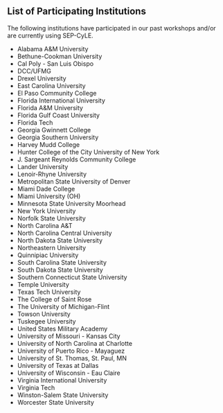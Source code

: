 ## List of Participating Institutions

The following institutions have participated in our past workshops and/or are currently using SEP-CyLE.



* Alabama A&M University
* Bethune-Cookman University
* Cal Poly - San Luis Obispo
* DCC/UFMG
* Drexel University
* East Carolina University
* El Paso Community College
* FIorida International University
* Florida A&M University
* Florida Gulf Coast University
* Florida Tech
* Georgia Gwinnett College
* Georgia Southern University
* Harvey Mudd College
* Hunter College of the City University of New York
* J. Sargeant Reynolds Community College
* Lander University
* Lenoir-Rhyne University
* Metropolitan State University of Denver
* Miami Dade College
* Miami University (OH)
* Minnesota State University Moorhead
* New York University
* Norfolk State University
* North Carolina A&T
* North Carolina Central University
* North Dakota State University
* Northeastern University
* Quinnipiac University
* South Carolina State University
* South Dakota State University
* Southern Connecticut State University
* Temple University
* Texas Tech University
* The College of Saint Rose
* The University of Michigan-Flint
* Towson University
* Tuskegee University
* United States Military Academy
* University of Missouri - Kansas City
* University of North Carolina at Charlotte
* University of Puerto Rico - Mayaguez
* University of St. Thomas, St. Paul, MN
* University of Texas at Dallas
* University of Wisconsin - Eau Claire
* Virginia International University
* Virginia Tech
* Winston-Salem State University
* Worcester State University

